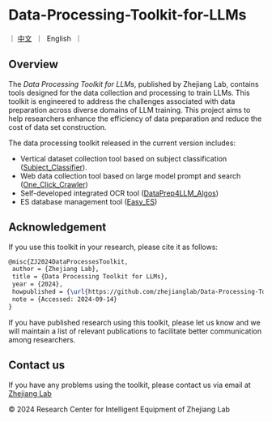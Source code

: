# Data-Processing-Toolkit-for-LLMs

<p align="left">
   ｜ <a href="README-CN.md">中文</a>&nbsp ｜ &nbspEnglish&nbsp ｜ 
</p>

## Overview
The *Data Processing Toolkit for LLMs*, published by Zhejiang Lab, contains tools designed for the data collection and processing to train LLMs. This toolkit is engineered to address the challenges associated with data preparation across diverse domains of LLM training. This project aims to help researchers enhance the efficiency of data preparation and reduce the cost of data set construction.

The data processing toolkit released in the current version includes:
- Vertical dataset collection tool based on subject classification ([Subject_Classifier](./Subject_Classifier/README.md)).
- Web data collection tool based on large model prompt and search ([One_Click_Crawler](./One_Click_Crawler/Readme.md))
- Self-developed integrated OCR tool ([DataPrep4LLM_Algos](./DataPrep4LLM_Algos/README.md))
- ES database management tool ([Easy_ES](./Easy_ES/Readme.md))

## Acknowledgement
If you use this toolkit in your research, please cite it as follows:
```latex
@misc{ZJ2024DataProcessesToolkit,
 author = {Zhejiang Lab},
 title = {Data Processing Toolkit for LLMs},
 year = {2024},
 howpublished = {\url{https://github.com/zhejianglab/Data-Processing-Toolkit-for-LLMs}},
 note = {Accessed: 2024-09-14}
}
```

If you have published research using this toolkit, please let us know and we will maintain a list of relevant publications to facilitate better communication among researchers.

## Contact us
If you have any problems using the toolkit, please contact us via email at [Zhejiang Lab](mailto:hubin@zhejianglab.com)

© 2024 Research Center for Intelligent Equipment of Zhejiang Lab
